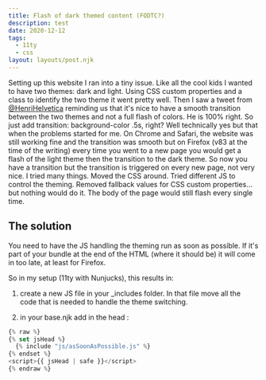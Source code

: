 ```yaml
---
title: Flash of dark themed content (FODTC?)
description: test
date: 2020-12-12
tags: 
  - 11ty
  - css
layout: layouts/post.njk
---
```


Setting up this website I ran into a tiny issue. Like all the cool kids I wanted to have two themes: dark and light. Using CSS custom properties and a class to identify the two theme it went pretty well. Then I saw a tweet from [@HenriHelvetica](https://twitter.com/HenriHelvetica/status/1207919960804265985) reminding us that it's nice to have a smooth transition between the two themes and not a full flash of colors. He is 100% right. So just add transition: background-color .5s, right? Well technically yes but that when the problems started for me. On Chrome and Safari, the website was still working fine and the transition was smooth but on Firefox (v83 at the time of the writing) every time you went to a new page you would get a flash of the light theme then the transition to the dark theme. So now you have a transition but the transition is triggered on every new page, not very nice. 
I tried many things. Moved the CSS around. Tried different JS to control the theming. Removed fallback values for CSS custom properties... but nothing would do it. The body of the page would still flash every single time.

## The solution

You need to have the JS handling the theming run as soon as possible. If it's part of your bundle at the end of the HTML (where it should be) it will come in too late, at least for Firefox. 

So in my setup (11ty with Nunjucks), this results in:

1. create a new JS file in your _includes folder. In that file move all the code that is needed to handle the theme switching. 

2. in your base.njk add in the head : 

``` javascript
{% raw %}
{% set jsHead %}
  {% include "js/asSoonAsPossible.js" %}
{% endset %}
<script>{{ jsHead | safe }}</script>
{% endraw %}
```